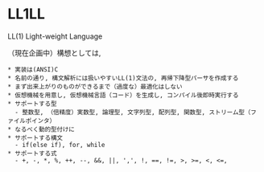 # LL1LL
LL(1) Light-weight Language

（現在企画中）構想としては, 

    * 実装は(ANSI)C
    * 名前の通り, 構文解析には扱いやすいLL(1)文法の, 再帰下降型パーサを作成する
    * まず出来上がりのものができるまで（過度な）最適化はしない
    * 仮想機械を用意し, 仮想機械言語（コード）を生成し, コンパイル後即時実行する
    * サポートする型
      - 整数型, （倍精度）実数型, 論理型, 文字列型, 配列型, 関数型, ストリーム型（ファイルポインタ）
    * なるべく動的型付けに
    * サポートする構文
      - if(else if), for, while
    * サポートする式
      - +, -, *, %, ++, --, &&, ||, ',', !, ==, !=, >, >=, <, <=,

